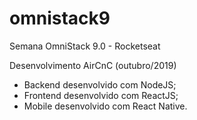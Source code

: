 # omnistack9
Semana OmniStack 9.0 - Rocketseat

Desenvolvimento AirCnC (outubro/2019)

- Backend desenvolvido com NodeJS;
- Frontend desenvolvido com ReactJS;
- Mobile desenvolvido com React Native.

